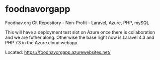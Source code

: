 # foodnavorgapp
Foodnav.org Git Repository - Non-Profit - Laravel, Azure, PHP, mySQL

This will have a deployment test slot on Azure once there is collaboration and we are futher along.
Otherwise the base right now is Laravel 4.3 and PHP 7.3 in the Azure cloud webapp.

Located:
https://foodnavorgapp.azurewebsites.net/
